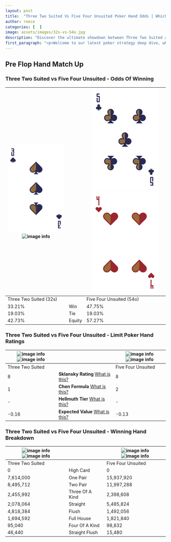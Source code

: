 ```yaml
---
layout: post
title:  "Three Two Suited Vs Five Four Unsuited Poker Hand Odds | Which Is The Better Hand In Poker? A Complete Guide"
author: reece
categories: [  ]
image: assets/images/32s-vs-54o.jpg
description: "Discover the ultimate showdown between Three Two Suited and Five Four Unsuited in poker! Uncover the odds, strategies, and scenarios where one hand triumphs over the other. Get ready to up your poker game with this thrilling analysis."
first_paragraph: "<p>Welcome to our latest poker strategy deep dive, where we're pitting two distinct hands against each other in a high-stakes showdown: Three Two Suited vs Five Four Unsuited.</p><p>In the dynamic world of poker, every decision counts, and knowing which hand holds the upper hand is key to your success at the table.</p><p>In this article, we'll dissect these two hands, explore the scenarios where one dominates the other, and equip you with the knowledge to make strategic choices that can tip the odds in your favor.</p><p>Get ready to unravel the intriguing dynamics of these poker hands and elevate your game to new heights.</p>"
---
```




[comment]: # (sp0)

## Pre Flop Hand Match Up

<div class="table hand-ratings" markdown="1"> 



### Three Two Suited vs Five Four Unsuited - Odds Of Winning


    
| ![image info](assets/images/hand1/3.png) ![image info](assets/images/hand1/2s.png) |  | ![image info](assets/images/hand2/5.png) ![image info](assets/images/hand2/4o.png) |
| -------- | -------- | -------- |
| Three Two Suited (32s) |  | Five Four Unsuited (54o) |
| 33.21% | Win | 47.75% |
| 19.03% | Tie | 19.03% |
| 42.73% | Equity | 57.27% |




[comment]: # (sp1)



### Three Two Suited vs Five Four Unsuited - Limit Poker Hand Ratings


    
| ![image info](https://www.riverpairs.com/assets/images/hand1/3.png) ![image info](https://www.riverpairs.com/assets/images/hand1/2s.png) |  | ![image info](https://www.riverpairs.com/assets/images/hand2/5.png) ![image info](https://www.riverpairs.com/assets/images/hand2/4o.png) |
| -------- | -------- | -------- |
| Three Two Suited |  | Five Four Unsuited |
| 8 | **Sklansky Rating** [What is this?](/sklansky-rating-explained) | 8 |
| 1 | **Chen Formula** [What is this?](/chen-formula-explained) | 2 |
| - | **Hellmuth Tier** [What is this?](/Hellmuth-tier-explained) | - |
| -0.16 | **Expected Value** [What is this?](/expected-value-explained) | -0.13 |




[comment]: # (sp2)



### Three Two Suited vs Five Four Unsuited - Winning Hand Breakdown


    
| ![image info](https://www.riverpairs.com/assets/images/hand1/3.png) ![image info](https://www.riverpairs.com/assets/images/hand1/2s.png) |  | ![image info](https://www.riverpairs.com/assets/images/hand2/5.png) ![image info](https://www.riverpairs.com/assets/images/hand2/4o.png) |
| -------- | -------- | -------- |
| Three Two Suited |  | Five Four Unsuited |
| 0 | High Card | 0 |
| 7,614,000 | One Pair | 15,937,920 |
| 8,495,712 | Two Pair | 11,997,288 |
| 2,455,992 | Three Of A Kind | 2,398,608 |
| 2,078,064 | Straight | 5,485,824 |
| 4,818,384 | Flush | 1,492,056 |
| 1,694,592 | Full House | 1,821,840 |
| 95,040 | Four Of A Kind | 98,832 |
| 46,440 | Straight Flush | 15,480 |




[comment]: # (sp3)



</div>

[comment]: # (sp4)



[comment]: # (sp5)

